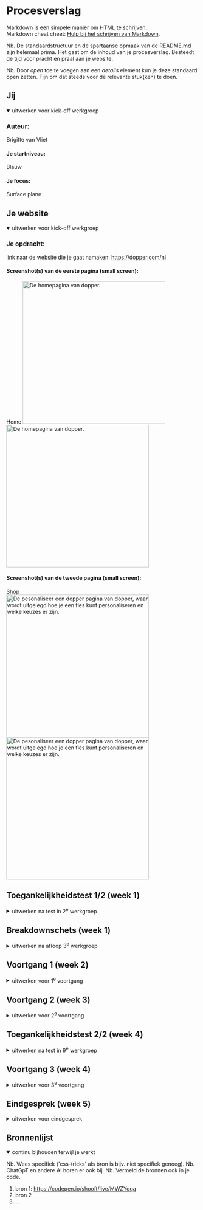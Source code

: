 # Procesverslag
Markdown is een simpele manier om HTML te schrijven.  
Markdown cheat cheet: [Hulp bij het schrijven van Markdown](https://github.com/adam-p/markdown-here/wiki/Markdown-Cheatsheet).

Nb. De standaardstructuur en de spartaanse opmaak van de README.md zijn helemaal prima. Het gaat om de inhoud van je procesverslag. Besteedt de tijd voor pracht en praal aan je website.

Nb. Door *open* toe te voegen aan een *details* element kun je deze standaard open zetten. Fijn om dat steeds voor de relevante stuk(ken) te doen.





## Jij

<details open>
  <summary>uitwerken voor kick-off werkgroep</summary>

  ### Auteur:
  Brigitte van Vliet 

  #### Je startniveau:
  Blauw 

  #### Je focus:
  Surface plane 
 
</details>





## Je website

<details open>
  <summary>uitwerken voor kick-off werkgroep</summary>

  ### Je opdracht:
  link naar de website die je gaat namaken: https://dopper.com/nl

  #### Screenshot(s) van de eerste pagina (small screen): 
  Home 
  <img src="readme-images/home1.jpg" width="375px" alt="De homepagina van dopper.">
  <img src="readme-images/home2.jpg" width="375px" alt="De homepagina van dopper.">

  #### Screenshot(s) van de tweede pagina (small screen):
  Shop  
  <img src="readme-images/Personaliseer_een_dopper-fles.jpg" width="375px" alt="De pesonaliseer een dopper pagina van dopper, waar wordt uitgelegd hoe je een fles kunt personaliseren en welke keuzes er zijn.">
 <img src="readme-images/Personaliseer_een_dopper-fles2.jpg" width="375px" alt="De pesonaliseer een dopper pagina van dopper, waar wordt uitgelegd hoe je een fles kunt personaliseren en welke keuzes er zijn.">
 
</details>



## Toegankelijkheidstest 1/2 (week 1)

<details>
  <summary>uitwerken na test in 2<sup>e</sup> werkgroep</summary>

  ### Bevindingen
  Lijst met je bevindingen die in de test naar voren kwamen:
  - Er worden andere gestures gebruikt.
  - Er wordt snel voorgelezen
  - Wanneer ik met de tab-knop door de homepagina ga, vertelt de voice-over alleen over de klikbare links & buttons.
  - Wanneer ik met de tab-knop door de shoppagina ga, vertelt de voice-over alleen over de links & buttons en  de kleurbolletjes bij de producten waar je verschillende kleurkeuzes hebt.
  - Wanneer ik met de pijltjes door de homepagina ga, vertelt de voice-over niet over alle afbeeldingen, sommige woorden/getallen woorden letter voor letter/cijfer voor cijfer voorgelezen. Ook over de video wordt niks vertelt.
  -  Wanneer ik met de pijltjes door de shoppagina ga, vertelt de voice over wel over de afbeeldingen, sommige woorden/getallen woorden letter voor letter/cijfer voor cijfer voorgelezen.


  #### Foto(s) van de WCAG checklist:
  <img src="readme-images/WCAG1.jpg" width="375px" alt="Blz 1 van de ingevulde WCAG checklist.">
 <img src="readme-images/WCAG2.jpg" width="375px" alt="Blz 2 van de ingevulde WCAG checklist.">
  <img src="readme-images/WCAG3.jpg" width="375px" alt="Blz 3 van de ingevulde WCAG checklist.">
   <img src="readme-images/WCAG4.jpg" width="375px" alt="Blz 4 van de ingevulde WCAG checklist.">
    <img src="readme-images/WCAG5.jpg" width="375px" alt="Blz 5 van de ingevulde WCAG checklist.">
 

</details>



## Breakdownschets (week 1)

<details>
  <summary>uitwerken na afloop 3<sup>e</sup> werkgroep</summary>

  ### de hele pagina: 
  <img src="readme-images/bds.jpg" width="375px" alt="breakdown van de hele pagina">

  ### dynamisch deel (bijv menu): 
  <img src="readme-images/bdsnav.png" width="375px" alt="breakdown van een dynamisch deel">

  ### wellicht nog een dynamisch deel (bijv filter): 
  <img src="readme-images/dummy-plaatje.jpg" width="375px" alt="breakdown van nog een dynamisch deel">

</details>





## Voortgang 1 (week 2)

<details>
  <summary>uitwerken voor 1<sup>e</sup> voortgang</summary>

  ### Stand van zaken
  hier dit ging goed & dit was lastig (neem ook screenshots op van delen van je website en code)
  - De theorie was een beetje weggezakt van internetstandaarden.
  - Headings bepalen vindt ik lastig.
  <img src="readme-images/Headings.jpg" width="375px" alt="Een screenshot van een stuk code met headings. ">
  - Bedenken met wat en hoe ik een bepaalde layout maak, vind ik lastig.
  - Ik ben niet bekend met overlays. Ik heb meerdere foto's op mijn website waar er bovenop een tekst staat.
  - Ik weet even niet zo goed hoe ik deze lijst moet doen want er is 1 georderdende lijst en die heeft weer een ongeordende lijst.
    <img src="readme-images/Li.jpg" width="375px" alt="Een screenshot van een stuk code met een lijst. ">

  ### Agenda voor meeting
  samen met je groepje opstellen

  | student 1      | student 2          | student 3    | student 4        |
  | ---            | ---                | ---          | ---              |
  | dit bespreken  | en dit             | en ik dit    | en dan ik dat    |
  | en dat ook nog | dit als er tijd is | nog een punt | dit wil ik zeker |
  | ...            | ...                | ...          | ...              |

  De vragen zijn 1 op 1 besproken, dus daarom is dit een beetje leeg.
  ### Verslag van meeting
  hier na afloop snel de uitkomsten van de meeting vastleggen

  - Een 2 heading mag wel gewoon na een 3 heading weer worden gebruikt.
  - Ul en li door elkaar gehaald. 

</details>





## Voortgang 2 (week 3)

<details>
  <summary>uitwerken voor 2<sup>e</sup> voortgang</summary>

  ### Stand van zaken
  hier dit ging goed & dit was lastig (neem ook screenshots op van delen van je website en code)
  - CSS over het algemeen vind ik erg lastig. Ik vind moeilijk om ergens te beginnen.
  - Door gebruik van selectoren pagina 2 dezelfde stijl...?
  - Hoe geef ik stukjes in tekst een andere kleur?
  - Hoe los ik een bep stukje code op?

  ### Agenda voor meeting
  samen met je groepje opstellen

  | student 1      | student 2          | student 3    | student 4        |
  | ---            | ---                | ---          | ---              |
  | dit bespreken  | en dit             | en ik dit    | en dan ik dat    |
  | en dat ook nog | dit als er tijd is | nog een punt | dit wil ik zeker |
  | ...            | ...                | ...          | ...              |
  De vragen zijn 1 op 1 besproken, dus daarom is dit een beetje leeg.

  ### Verslag van meeting
  hier na afloop snel de uitkomsten van de meeting vastleggen

  - 2 navigaties
  - Divjes gebruiken
  - Span gebruiken


</details>





## Toegankelijkheidstest 2/2 (week 4)

<details>
  <summary>uitwerken na test in 9<sup>e</sup> werkgroep</summary>

  ### Bevindingen
  Lijst met je bevindingen die in de test naar voren kwamen (geef ook aan wat er verbeterd is):

</details>





## Voortgang 3 (week 4)

<details>
  <summary>uitwerken voor 3<sup>e</sup> voortgang</summary>

  ### Stand van zaken
  hier dit ging goed & dit was lastig (neem ook screenshots op van delen van je website en code)


  ### Agenda voor meeting
  samen met je groepje opstellen

  | student 1      | student 2          | student 3    | student 4        |
  | ---            | ---                | ---          | ---              |
  | dit bespreken  | en dit             | en ik dit    | en dan ik dat    |
  | en dat ook nog | dit als er tijd is | nog een punt | dit wil ik zeker |
  | ...            | ...                | ...          | ...              |


  ### Verslag van meeting
  hier na afloop snel de uitkomsten van de meeting vastleggen

  - punt 1
  - punt 2
  - nog een punt
  - ...

</details>





## Eindgesprek (week 5)

<details>
  <summary>uitwerken voor eindgesprek</summary>

  ### Je uitkomst - karakteristiek screenshots:
  <img src="readme-images/dummy-plaatje.jpg" width="375px" alt="uitomst opdracht 1">


  ### Dit ging goed/Heb ik geleerd: 
  Korte omschrijving met plaatjes

  <img src="readme-images/dummy-plaatje.jpg" width="375px" alt="top">


  ### Dit was lastig/Is niet gelukt:
  Korte omschrijving met plaatjes

  <img src="readme-images/dummy-plaatje.jpg" width="375px" alt="bummer">
</details>





## Bronnenlijst

<details open>
  <summary>continu bijhouden terwijl je werkt</summary>

  Nb. Wees specifiek ('css-tricks' als bron is bijv. niet specifiek genoeg). 
  Nb. ChatGpT en andere AI horen er ook bij.
  Nb. Vermeld de bronnen ook in je code.

  1. bron 1: https://codepen.io/shooft/live/MWZYoqa
  2. bron 2
  3. ...

</details>